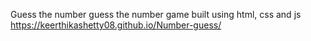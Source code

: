 Guess the number
guess the number game built using html, css and js https://keerthikashetty08.github.io/Number-guess/
